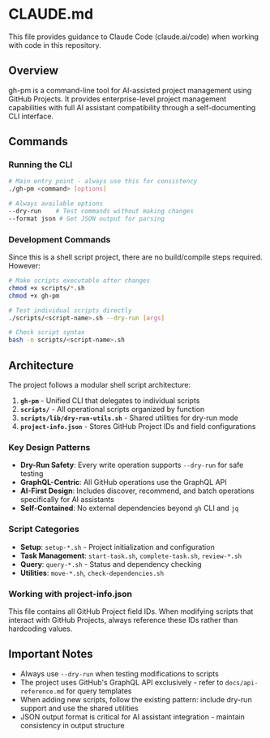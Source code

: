 # CLAUDE.md

This file provides guidance to Claude Code (claude.ai/code) when working with code in this repository.

## Overview

gh-pm is a command-line tool for AI-assisted project management using GitHub Projects. It provides enterprise-level project management capabilities with full AI assistant compatibility through a self-documenting CLI interface.

## Commands

### Running the CLI
```bash
# Main entry point - always use this for consistency
./gh-pm <command> [options]

# Always available options
--dry-run    # Test commands without making changes
--format json # Get JSON output for parsing
```

### Development Commands
Since this is a shell script project, there are no build/compile steps required. However:

```bash
# Make scripts executable after changes
chmod +x scripts/*.sh
chmod +x gh-pm

# Test individual scripts directly
./scripts/<script-name>.sh --dry-run [args]

# Check script syntax
bash -n scripts/<script-name>.sh
```

## Architecture

The project follows a modular shell script architecture:

1. **`gh-pm`** - Unified CLI that delegates to individual scripts
2. **`scripts/`** - All operational scripts organized by function
3. **`scripts/lib/dry-run-utils.sh`** - Shared utilities for dry-run mode
4. **`project-info.json`** - Stores GitHub Project IDs and field configurations

### Key Design Patterns

- **Dry-Run Safety**: Every write operation supports `--dry-run` for safe testing
- **GraphQL-Centric**: All GitHub operations use the GraphQL API
- **AI-First Design**: Includes discover, recommend, and batch operations specifically for AI assistants
- **Self-Contained**: No external dependencies beyond `gh` CLI and `jq`

### Script Categories

- **Setup**: `setup-*.sh` - Project initialization and configuration
- **Task Management**: `start-task.sh`, `complete-task.sh`, `review-*.sh`
- **Query**: `query-*.sh` - Status and dependency checking
- **Utilities**: `move-*.sh`, `check-dependencies.sh`

### Working with project-info.json

This file contains all GitHub Project field IDs. When modifying scripts that interact with GitHub Projects, always reference these IDs rather than hardcoding values.

## Important Notes

- Always use `--dry-run` when testing modifications to scripts
- The project uses GitHub's GraphQL API exclusively - refer to `docs/api-reference.md` for query templates
- When adding new scripts, follow the existing pattern: include dry-run support and use the shared utilities
- JSON output format is critical for AI assistant integration - maintain consistency in output structure